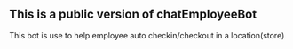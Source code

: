 ## This is a public version of chatEmployeeBot

This bot is use to help employee auto checkin/checkout in a location(store)


